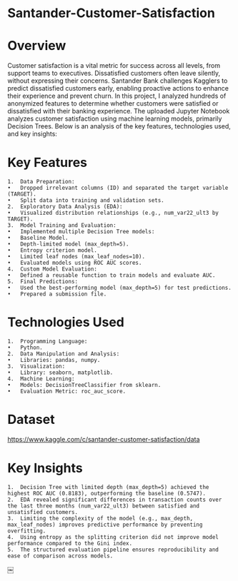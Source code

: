 # Santander-Customer-Satisfaction
# Overview
Customer satisfaction is a vital metric for success across all levels, from support teams to executives. Dissatisfied customers often leave silently, without expressing their concerns. Santander Bank challenges Kagglers to predict dissatisfied customers early, enabling proactive actions to enhance their experience and prevent churn. In this project, I analyzed hundreds of anonymized features to determine whether customers were satisfied or dissatisfied with their banking experience.
The uploaded Jupyter Notebook analyzes customer satisfaction using machine learning models, primarily Decision Trees. Below is an analysis of the key features, technologies used, and key insights:

# Key Features
	1.	Data Preparation:
	•	Dropped irrelevant columns (ID) and separated the target variable (TARGET).
	•	Split data into training and validation sets.
	2.	Exploratory Data Analysis (EDA):
	•	Visualized distribution relationships (e.g., num_var22_ult3 by TARGET).
	3.	Model Training and Evaluation:
	•	Implemented multiple Decision Tree models:
	•	Baseline Model.
	•	Depth-limited model (max_depth=5).
	•	Entropy criterion model.
	•	Limited leaf nodes (max_leaf_nodes=10).
	•	Evaluated models using ROC AUC scores.
	4.	Custom Model Evaluation:
	•	Defined a reusable function to train models and evaluate AUC.
	5.	Final Predictions:
	•	Used the best-performing model (max_depth=5) for test predictions.
	•	Prepared a submission file.

# Technologies Used
	1.	Programming Language:
	•	Python.
	2.	Data Manipulation and Analysis:
	•	Libraries: pandas, numpy.
	3.	Visualization:
	•	Library: seaborn, matplotlib.
	4.	Machine Learning:
	•	Models: DecisionTreeClassifier from sklearn.
	•	Evaluation Metric: roc_auc_score.
# Dataset
https://www.kaggle.com/c/santander-customer-satisfaction/data

# Key Insights
	1.	Decision Tree with limited depth (max_depth=5) achieved the highest ROC AUC (0.8183), outperforming the baseline (0.5747).
	2.	EDA revealed significant differences in transaction counts over the last three months (num_var22_ult3) between satisfied and unsatisfied customers.
	3.	Limiting the complexity of the model (e.g., max_depth, max_leaf_nodes) improves predictive performance by preventing overfitting.
	4.	Using entropy as the splitting criterion did not improve model performance compared to the Gini index.
	5.	The structured evaluation pipeline ensures reproducibility and ease of comparison across models.

￼

